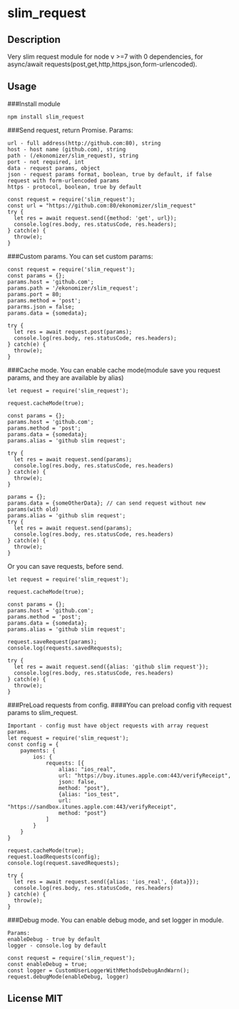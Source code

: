 # slim_request
## Description
Very slim request module for node v >=7 with 0 dependencies, for async/await requests(post,get,http,https,json,form-urlencoded).

## Usage
###Install module
```
npm install slim_request
```
###Send request, return Promise.
Params: 
```
url - full address(http://github.com:80), string
host - host name (github.com), string
path - (/ekonomizer/slim_request), string
port - not required, int
data - request params, object
json - request params format, boolean, true by default, if false request with form-urlencoded params
https - protocol, boolean, true by default

const request = require('slim_request');
const url = "https://github.com:80/ekonomizer/slim_request"
try {
  let res = await request.send({method: 'get', url});
  console.log(res.body, res.statusCode, res.headers);
} catch(e) {
  throw(e);
}
```

###Custom params. You can set custom params:
```
const request = require('slim_request');
const params = {};
params.host = 'github.com';
params.path = '/ekonomizer/slim_request';
params.port = 80;
params.method = 'post';
pararms.json = false;
params.data = {somedata};

try {
  let res = await request.post(params);
  console.log(res.body, res.statusCode, res.headers);
} catch(e) {
  throw(e);
}
```

###Cache mode. You can enable cache mode(module save you request params, and they are available by alias)
```
let request = require('slim_request');

request.cacheMode(true);

const params = {};
params.host = 'github.com';
params.method = 'post';
params.data = {somedata};
params.alias = 'github slim request';

try {
  let res = await request.send(params);
  console.log(res.body, res.statusCode, res.headers)
} catch(e) {
  throw(e);
}

params = {};
params.data = {someOtherData}; // can send request without new params(with old)
params.alias = 'github slim request';
try {
  let res = await request.send(params);
  console.log(res.body, res.statusCode, res.headers)
} catch(e) {
  throw(e);
}
```
Or you can save requests, before send.
```
let request = require('slim_request');

request.cacheMode(true);

const params = {};
params.host = 'github.com';
params.method = 'post';
params.data = {somedata};
params.alias = 'github slim request';

request.saveRequest(params);
console.log(requests.savedRequests);

try {
  let res = await request.send({alias: 'github slim request'});
  console.log(res.body, res.statusCode, res.headers)
} catch(e) {
  throw(e);
}
```

###PreLoad requests from config.
####You can preload config vith request params to slim_request.
```
Important - config must have object requests with array request params.
let request = require('slim_request');
const config = {
    payments: {
        ios: {
            requests: [{
                alias: "ios_real",
                url: "https://buy.itunes.apple.com:443/verifyReceipt",
                json: false,
                method: "post"},
                {alias: "ios_test",
                url: "https://sandbox.itunes.apple.com:443/verifyReceipt",
                method: "post"}
            ]
        }
    }
}

request.cacheMode(true);
request.loadRequests(config);
console.log(request.savedRequests);

try {
  let res = await request.send({alias: 'ios_real', {data}});
  console.log(res.body, res.statusCode, res.headers)
} catch(e) {
  throw(e);
}
```
###Debug mode. You can enable debug mode, and set logger in module.
```
Params:
enableDebug - true by default
logger - console.log by default

const request = require('slim_request');
const enableDebug = true;
const logger = CustomUserLoggerWithMethodsDebugAndWarn();
request.debugMode(enableDebug, logger)
```
## License MIT
